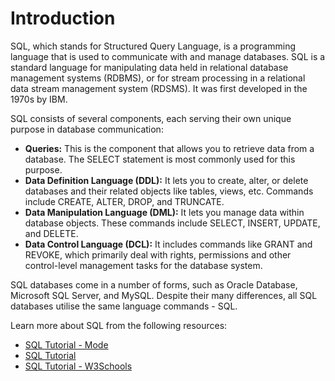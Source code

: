 # Introduction

SQL, which stands for Structured Query Language, is a programming language that is used to communicate with and manage databases. SQL is a standard language for manipulating data held in relational database management systems (RDBMS), or for stream processing in a relational data stream management system (RDSMS). It was first developed in the 1970s by IBM.

SQL consists of several components, each serving their own unique purpose in database communication:

- **Queries:** This is the component that allows you to retrieve data from a database. The SELECT statement is most commonly used for this purpose.
- **Data Definition Language (DDL):** It lets you to create, alter, or delete databases and their related objects like tables, views, etc. Commands include CREATE, ALTER, DROP, and TRUNCATE.
- **Data Manipulation Language (DML):** It lets you manage data within database objects. These commands include SELECT, INSERT, UPDATE, and DELETE.
- **Data Control Language (DCL):** It includes commands like GRANT and REVOKE, which primarily deal with rights, permissions and other control-level management tasks for the database system.

SQL databases come in a number of forms, such as Oracle Database, Microsoft SQL Server, and MySQL. Despite their many differences, all SQL databases utilise the same language commands - SQL.

Learn more about SQL from the following resources:

- [SQL Tutorial - Mode](https://mode.com/sql-tutorial/)
- [SQL Tutorial](https://www.sqltutorial.org/)
- [SQL Tutorial - W3Schools](https://www.w3schools.com/sql/default.asp)
